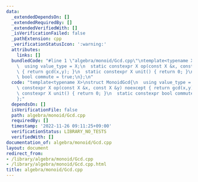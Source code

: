 ```yaml
---
data:
  _extendedDependsOn: []
  _extendedRequiredBy: []
  _extendedVerifiedWith: []
  _isVerificationFailed: false
  _pathExtension: cpp
  _verificationStatusIcon: ':warning:'
  attributes:
    links: []
  bundledCode: "#line 1 \"algebra/monoid/Gcd.cpp\"\ntemplate<typename X>\nstruct MonoidGcd{\n\
    \  using value_type = X;\n  static constexpr X op(const X &x, const X &y) noexcept\
    \ { return gcd(x,y); }\n  static constexpr X unit() { return 0; }\n  static constexpr\
    \ bool commute = true;\n};\n"
  code: "template<typename X>\nstruct MonoidGcd{\n  using value_type = X;\n  static\
    \ constexpr X op(const X &x, const X &y) noexcept { return gcd(x,y); }\n  static\
    \ constexpr X unit() { return 0; }\n  static constexpr bool commute = true;\n\
    };"
  dependsOn: []
  isVerificationFile: false
  path: algebra/monoid/Gcd.cpp
  requiredBy: []
  timestamp: '2022-11-26 09:11:25+09:00'
  verificationStatus: LIBRARY_NO_TESTS
  verifiedWith: []
documentation_of: algebra/monoid/Gcd.cpp
layout: document
redirect_from:
- /library/algebra/monoid/Gcd.cpp
- /library/algebra/monoid/Gcd.cpp.html
title: algebra/monoid/Gcd.cpp
---
```


